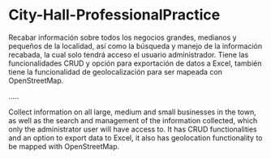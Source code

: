 # City-Hall-ProfessionalPractice
Recabar información sobre todos los negocios grandes, medianos y pequeños de la localidad, así como la búsqueda y manejo de la información recabada, la cual solo tendrá acceso el usuario administrador. Tiene las funcionalidades CRUD y opción para exportación de datos a Excel, también tiene la funcionalidad de geolocalización para ser mapeada con OpenStreetMap.

.....

Collect information on all large, medium and small businesses in the town, as well as the search and management of the information collected, which only the administrator user will have access to. It has CRUD functionalities and an option to export data to Excel, it also has geolocation functionality to be mapped with OpenStreetMap.

